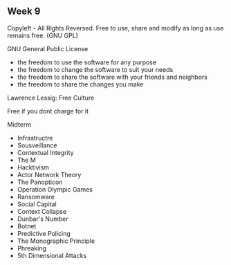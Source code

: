 ## Week 9 

Copyleft - All Rights Reversed. Free to use, share and modify as long as use remains free. (GNU GPL)

GNU General Public License 
- the freedom to use the software for any purpose
- the freedom to change the software to suit your needs
- the freedom to share the software with your friends and neighbors
- the freedom to share the changes you make

Lawrence Lessig: Free Culture

Free if you dont charge for it 

Midterm 
- Infrastructre
- Sousveillance
- Contextual Integrity
- The M
- Hacktivism
- Actor Network Theory
- The Panopticon
- Operation Olympic Games
- Ransomware
- Social Capital
- Context Collapse
- Dunbar's Number
- Botnet
- Predictive Policing
- The Monographic Principle
- Phreaking
- 5th Dimensional Attacks
